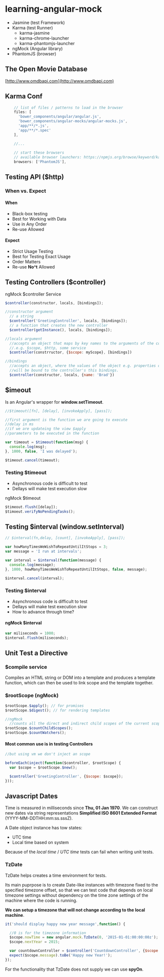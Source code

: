 # learning-angular-mock

* Jasmine (test Framework)
* Karma (test Runner)
    - karma-jasmine
    - karma-chrome-launcher
    - karma-phantomjs-launcher
* ngMock (Angular library)
* PhantomJS (browser)

## The Open Movie Database
[http://www.omdbapi.com](http://www.omdbapi.com)

## Karma Conf

```javascript
    // list of files / patterns to load in the browser
    files: [
      'bower_components/angular/angular.js',
      'bower_components/angular-mocks/angular-mocks.js',
      'app/**/*.js',
      'app/**/*.spec'
    ],

    //...
    
    // start these browsers
    // available browser launchers: https://npmjs.org/browse/keyword/karma-launcher
    browsers: ['PhantomJS'],
```

## Testing API ($http)

### When vs. Expect

#### When

* Black-box testing
* Best for Working with Data
* Use in Any Order
* Re-use Allowed

#### Expect

* Strict Usage Testing
* Best for Testing Exact Usage
* Order Matters
* Re-use **No^t** Allowed

## Testing Controllers ($controller)

ngMock $controller Service 

```javascript
$controller(constructor, locals, [bindings]);

//constructor argument
  // a string
  $controller('GreetingController', locals, [bindings]);
  // a function that creates the new controller
  $controller(getInstance(), locals, [bindings]);

//locals argument
  //accepts an object that maps by key names to the arguments of the controller constructor function
  //.e.g. $scope, $http, some service
  $controller(constrructor, {$scope: myScope}, [bindings])

//bindings
  //accepts an object, where the values of the object e.g. properties or functions, 
  //will be bound to the controller's this bindings.
  $controller(constructor, locals, {name: 'Brad'})
```

## $imeout

Is an Angular's wrapper for **window.setTimeout**.

```javascript
//$timeout([fn], [delay], [invokeApply], [pass]);

//first argument is the function we are going to execute
//delay in ms
//if we are updateing the view $apply
//parameters to be executed in the function

var timeout = $timeout(function(msg) {
  console.log(msg);
}, 1000, false, 'I was delayed');

$timeout.cancel(timeout);
```

### Testing $timeout

- Asynchronous code is difficult to test
- Dellays will make test execution slow

ngMock $timeout

```javascript
$timeout.flush([delay]);
$timoeut.verifyNoPendingTasks();
```

## Testing $interval (window.setInterval)

```javascript
// $interval(fn,delay, [count], [invokeApply], [pass]);

var howManyTimesWeWishToRepeatUntilItStops = 3;
var message = 'I run at intervals';

var interval = $interval(function(message) {
  console.log(message);
}, 1000, howManyTimesWeWishToRepeatUntilItStops, false, message);

$interval.cancel(interval);
```

### Testing $interval

- Asynchronous code is difficult to test
- Dellays will make test execution slow
- How to advance through time?

#### ngMock $interval

```javascript
var miliseconds = 1000;
$interval.flush(miliseconds);
```

## Unit Test a Directive

### $compile service

Compiles an HTML string or DOM into a template and produces a template function, which can then be used to link scope and the template together.

### $rootScope (ngMock)

```javascript
$rootScope.$apply(); // for promises
$rootScope.$digest(); // for rendering templates

//ngMock
  //counts all the direct and indirect child scopes of the current scope
$rootScope.$countChildScopes();
$rootScope.$countWatchers();
```

#### Most common use is in testing Controllers

```javascript
//but using vm we don't inject an scope

beforeEach(inject(function($controller, $rootScope) {
  var $scope = $rootScope.$new();

  $controller('GreetingController', {$scope: $scope});
}));
```

## Javascript Dates

Time is measured in milliseconds since **Thu, 01 Jan 1970**. We can construct new dates via string representations **Simplified ISO 8601 Extended Format** (YYYY-MM-DDTHH:mm:ss.sssZ).

A Date object instance has tow states:

+ UTC time
+ Local time based on system

Because of the *local time* / *UTC time* tests can fail when writing unit tests.

### TzDate

TzDate helps creates a time environment for tests.

Its main puprpose is to create Date-like instances with timezone fixed to the specified timezone offset, so that we can test code that depends on local timezone settings without dependency on the time zone settings of the machine where the code is running.

**We can setup a timezone that will not change according to the local machine**.

```javascript
it('should display happy new year message',function() {

  //0 is for the timezone information
  $scope.nowTime = new angular.mock.TzDate(0, '2015-01-01:00:00:00z');
  $scope.nextYear = 2015;

  var countdownController = $controller('CountdownController', {$scope: $scope});
  expect($scope.message).toBe('Happy new Year!');
});
```

For the functionality that TzDate does not supply we can use **spyOn**.